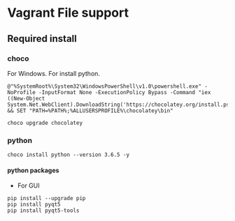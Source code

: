 # Vagrant File support

## Required install

### choco
For Windows.
For install python.
```
@"%SystemRoot%\System32\WindowsPowerShell\v1.0\powershell.exe" -NoProfile -InputFormat None -ExecutionPolicy Bypass -Command "iex ((New-Object System.Net.WebClient).DownloadString('https://chocolatey.org/install.ps1'))" && SET "PATH=%PATH%;%ALLUSERSPROFILE%\chocolatey\bin"

choco upgrade chocolatey
```

### python
```
choco install python --version 3.6.5 -y
```

#### python packages
- For GUI

```
pip install --upgrade pip
pip install pyqt5
pip install pyqt5-tools
```
